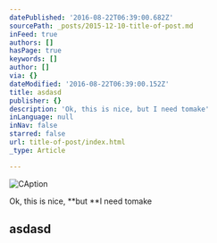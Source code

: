 ```yaml
---
datePublished: '2016-08-22T06:39:00.682Z'
sourcePath: _posts/2015-12-10-title-of-post.md
inFeed: true
authors: []
hasPage: true
keywords: []
author: []
via: {}
dateModified: '2016-08-22T06:39:00.152Z'
title: asdasd
publisher: {}
description: 'Ok, this is nice, but I need tomake'
inLanguage: null
inNav: false
starred: false
url: title-of-post/index.html
_type: Article

---
```

![CAption](https://the-grid-user-content.s3-us-west-2.amazonaws.com/6908bac4-4787-4b4d-a11d-0a3d4410f51b.png)

Ok, this is nice, **but **I need tomake

## asdasd